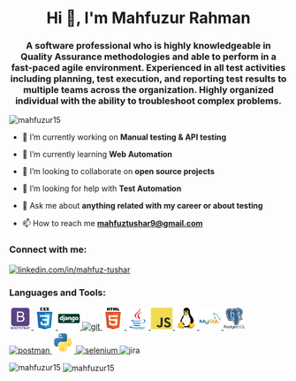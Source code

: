 <h1 align="center">Hi 👋, I'm Mahfuzur Rahman</h1>
<h3 align="center">A software professional who is highly knowledgeable in Quality Assurance methodologies and able to perform in a fast-paced agile environment. Experienced in all test activities including planning, test execution, and reporting test results to multiple teams across the organization. Highly organized individual with the ability to troubleshoot complex problems.</h3>

<p align="left"> <img src="https://komarev.com/ghpvc/?username=mahfuzur15&label=Profile%20views&color=0e75b6&style=flat" alt="mahfuzur15" /> </p>

- 🔭 I’m currently working on **Manual testing & API testing**

- 🌱 I’m currently learning **Web Automation**

- 👯 I’m looking to collaborate on **open source projects**

- 🤝 I’m looking for help with **Test Automation**

- 💬 Ask me about **anything related with my career or about testing**

- 📫 How to reach me **mahfuztushar9@gmail.com**

<h3 align="left">Connect with me:</h3>
<p align="left">
<a href="https://linkedin.com/in/linkedin.com/in/mahfuz-tushar" target="blank"><img align="center" src="https://raw.githubusercontent.com/rahuldkjain/github-profile-readme-generator/master/src/images/icons/Social/linked-in-alt.svg" alt="linkedin.com/in/mahfuz-tushar" height="30" width="40" /></a>
</p>

<h3 align="left">Languages and Tools:</h3>
<p align="left"> <a href="https://getbootstrap.com" target="_blank"> <img src="https://raw.githubusercontent.com/devicons/devicon/master/icons/bootstrap/bootstrap-plain-wordmark.svg" alt="bootstrap" width="40" height="40"/> </a> <a href="https://www.w3schools.com/css/" target="_blank"> <img src="https://raw.githubusercontent.com/devicons/devicon/master/icons/css3/css3-original-wordmark.svg" alt="css3" width="40" height="40"/> </a> <a href="https://www.djangoproject.com/" target="_blank"> <img src="https://raw.githubusercontent.com/devicons/devicon/master/icons/django/django-original.svg" alt="django" width="40" height="40"/> </a> <a href="https://git-scm.com/" target="_blank"> <img src="https://www.vectorlogo.zone/logos/git-scm/git-scm-icon.svg" alt="git" width="40" height="40"/> </a> <a href="https://www.w3.org/html/" target="_blank"> <img src="https://raw.githubusercontent.com/devicons/devicon/master/icons/html5/html5-original-wordmark.svg" alt="html5" width="40" height="40"/> </a> <a href="https://www.java.com" target="_blank"> <img src="https://raw.githubusercontent.com/devicons/devicon/master/icons/java/java-original.svg" alt="java" width="40" height="40"/> </a> <a href="https://developer.mozilla.org/en-US/docs/Web/JavaScript" target="_blank"> <img src="https://raw.githubusercontent.com/devicons/devicon/master/icons/javascript/javascript-original.svg" alt="javascript" width="40" height="40"/> </a> <a href="https://www.linux.org/" target="_blank"> <img src="https://raw.githubusercontent.com/devicons/devicon/master/icons/linux/linux-original.svg" alt="linux" width="40" height="40"/> </a> <a href="https://www.mysql.com/" target="_blank"> <img src="https://raw.githubusercontent.com/devicons/devicon/master/icons/mysql/mysql-original-wordmark.svg" alt="mysql" width="40" height="40"/> </a> <a href="https://www.postgresql.org" target="_blank"> <img src="https://raw.githubusercontent.com/devicons/devicon/master/icons/postgresql/postgresql-original-wordmark.svg" alt="postgresql" width="40" height="40"/> </a> <a href="https://postman.com" target="_blank"> <img src="https://www.vectorlogo.zone/logos/getpostman/getpostman-icon.svg" alt="postman" width="40" height="40"/> </a> <a href="https://www.python.org" target="_blank"> <img src="https://raw.githubusercontent.com/devicons/devicon/master/icons/python/python-original.svg" alt="python" width="40" height="40"/> </a> <a href="https://www.selenium.dev" target="_blank"> <img src="https://raw.githubusercontent.com/detain/svg-logos/780f25886640cef088af994181646db2f6b1a3f8/svg/selenium-logo.svg" alt="selenium" width="40" height="40"/> </a>  <img src='https://cdn.jsdelivr.net/npm/simple-icons@3.0.1/icons/jira.svg' alt='jira' height='40'>  </p>

<p><img align="left" src="https://github-readme-stats.vercel.app/api/top-langs?username=mahfuzur15&show_icons=true&locale=en&layout=compact" alt="mahfuzur15" /></p>

<p>&nbsp;<img align="center" src="https://github-readme-stats.vercel.app/api?username=mahfuzur15&show_icons=true&locale=en" alt="mahfuzur15" /></p>
